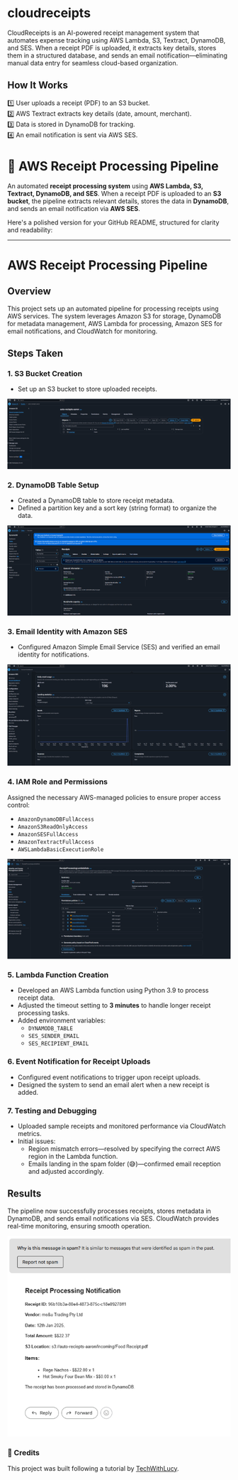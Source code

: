 # cloudreceipts
CloudReceipts is an AI-powered receipt management system that automates expense tracking using AWS Lambda, S3, Textract, DynamoDB, and SES. When a receipt PDF is uploaded, it extracts key details, stores them in a structured database, and sends an email notification—eliminating manual data entry for seamless cloud-based organization.

## How It Works
1️⃣ User uploads a receipt (PDF) to an S3 bucket.  
2️⃣ AWS Textract extracts key details (date, amount, merchant).  
3️⃣ Data is stored in DynamoDB for tracking.  
4️⃣ An email notification is sent via AWS SES.



# 📄 AWS Receipt Processing Pipeline  

An automated **receipt processing system** using **AWS Lambda, S3, Textract, DynamoDB, and SES**. When a receipt PDF is uploaded to an **S3 bucket**, the pipeline extracts relevant details, stores the data in **DynamoDB**, and sends an email notification via **AWS SES**.  

Here's a polished version for your GitHub README, structured for clarity and readability:

---

# AWS Receipt Processing Pipeline

## Overview
This project sets up an automated pipeline for processing receipts using AWS services. The system leverages Amazon S3 for storage, DynamoDB for metadata management, AWS Lambda for processing, Amazon SES for email notifications, and CloudWatch for monitoring.

## Steps Taken

### 1. **S3 Bucket Creation**
- Set up an S3 bucket to store uploaded receipts.

![](assets/S3_receipts.png)

### 2. **DynamoDB Table Setup**
- Created a DynamoDB table to store receipt metadata.
- Defined a partition key and a sort key (string format) to organize the data.

![](assets/DynamoDB_receipts.png)

### 3. **Email Identity with Amazon SES**
- Configured Amazon Simple Email Service (SES) and verified an email identity for notifications.

![](assets/SES_receipts.png)

### 4. **IAM Role and Permissions**
Assigned the necessary AWS-managed policies to ensure proper access control:
- `AmazonDynamoDBFullAccess`
- `AmazonS3ReadOnlyAccess`
- `AmazonSESFullAccess`
- `AmazonTextractFullAccess`
- `AWSLambdaBasicExecutionRole`

![](assets/IAM_receipts.png)

### 5. **Lambda Function Creation**
- Developed an AWS Lambda function using Python 3.9 to process receipt data.
- Adjusted the timeout setting to **3 minutes** to handle longer receipt processing tasks.
- Added environment variables:
  - `DYNAMODB_TABLE`
  - `SES_SENDER_EMAIL`
  - `SES_RECIPIENT_EMAIL`

### 6. **Event Notification for Receipt Uploads**
- Configured event notifications to trigger upon receipt uploads.
- Designed the system to send an email alert when a new receipt is added.

### 7. **Testing and Debugging**
- Uploaded sample receipts and monitored performance via CloudWatch metrics.
- Initial issues:
  - Region mismatch errors—resolved by specifying the correct AWS region in the Lambda function.
  - Emails landing in the spam folder (😅)—confirmed email reception and adjusted accordingly.

## Results
The pipeline now successfully processes receipts, stores metadata in DynamoDB, and sends email notifications via SES. CloudWatch provides real-time monitoring, ensuring smooth operation.

![](assets/Email_receipts.png)

### 📌 Credits  
This project was built following a tutorial by [TechWithLucy](https://youtube.com/TechWithLucy).

